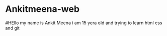 # Ankitmeena-web
#HEllo my name is Ankit Meena i am 15 yera old and trying to learn html css and git
